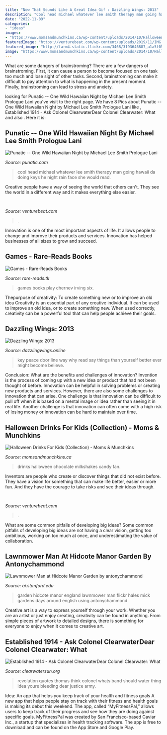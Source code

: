 ```yaml
---
title: "Now That Sounds Like A Great Idea Gif : Dazzling Wings: 2013"
description: "Cool head michael whatever lee smith therapy man going hawaii da doing keys he night rain face she would read"
date: "2022-11-09"
categories:
- "ideas"
images:
- "https://www.momsandmunchkins.ca/wp-content/uploads/2014/10/Halloween-drinks-for-kids-MyBakingAddiction.jpg"
featuredImage: "https://venturebeat.com/wp-content/uploads/2019/11/IMG_0627.jpeg"
featured_image: "http://farm4.static.flickr.com/3468/3193646887_a1a5f053f0_m.jpg"
image: "https://www.momsandmunchkins.ca/wp-content/uploads/2014/10/Halloween-drinks-for-kids-MyBakingAddiction.jpg"
---
```



What are some dangers of brainstroming?
There are a few dangers of brainstroming. First, it can cause a person to become focused on one task too much and lose sight of other tasks. Second, brainstroming can make it difficult to pay attention to what is happening in the present moment. Finally, brainstroming can lead to stress and anxiety.

	

		
looking for Punatic -- One Wild Hawaiian Night by Michael Lee Smith Prologue Lani you've visit to the right page. We have 8 Pics about Punatic -- One Wild Hawaiian Night by Michael Lee Smith Prologue Lani like , Established 1914 - ﻿Ask Colonel ClearwaterDear Colonel Clearwater: What and also . Here it is:
		
    
## Punatic -- One Wild Hawaiian Night By Michael Lee Smith Prologue Lani

<img loading=lazy src="http://punatic.com/Punatic_files/79077954.JPG.jpg" onerror="this.onerror=null;this.src='https://tse2.mm.bing.net/th?id=OIP.yAHkcqt_V8oB9Id-poacQwAAAA&amp;pid=15.1';" alt="Punatic -- One Wild Hawaiian Night by Michael Lee Smith Prologue Lani">

_Source: punatic.com_

>cool head michael whatever lee smith therapy man going hawaii da doing keys he night rain face she would read. 

	

Creative people have a way of seeing the world that others can't. They see the world in a different way and it makes everything else easier.

    
## 

<img loading=lazy src="https://venturebeat.com/wp-content/uploads/2018/07/fireworks_by_grucci.png?w=800" onerror="this.onerror=null;this.src='https://tse3.mm.bing.net/th?id=OIP.m5dUZh8xS0QJ_q8ju3DozAHaEM&amp;pid=15.1';" alt="">

_Source: venturebeat.com_

>. 

	

Innovation is one of the most important aspects of life. It allows people to change and improve their products and services. Innovation has helped businesses of all sizes to grow and succeed.

    
## Games - Rare-Reads Books

<img loading=lazy src="https://images-na.ssl-images-amazon.com/images/I/41gj-Hwky7L._SX373_BO1,204,203,200_.jpg" onerror="this.onerror=null;this.src='https://tse3.mm.bing.net/th?id=OIP.ax8AAUNYaWNG8UCG2jj8qwAAAA&amp;pid=15.1';" alt="Games - Rare-Reads Books">

_Source: rare-reads.tk_

>games books play chernev irving six. 

	

Thepurpose of creativity: To create something new or to improve an old idea
Creativity is an essential part of any creative individual. It can be used to improve an old idea, or to create something new. When used correctly, creativity can be a powerful tool that can help people achieve their goals.

    
## Dazzling Wings: 2013

<img loading=lazy src="http://1.bp.blogspot.com/-pssZUf2uQpU/UpaySxFPPvI/AAAAAAAAAxE/wD-ivzb6M9E/s1600/Old+key+in+a+locked+door.JPG" onerror="this.onerror=null;this.src='https://tse2.mm.bing.net/th?id=OIP.lCdwBH5Rypyidef9CxSB2gHaHa&amp;pid=15.1';" alt="Dazzling Wings: 2013">

_Source: dazzlingwings.online_

>key peace door line way why read say things than yourself better ever might become believe. 

	

Conclusion: What are the benefits and challenges of innovation?
Invention is the process of coming up with a new idea or product that had not been thought of before. Innovation can be helpful in solving problems or creating new products and services. However, there are also some challenges to innovation that can arise. One challenge is that innovation can be difficult to pull off when it is based on a mental image or idea rather than seeing it in real life. Another challenge is that innovation can often come with a high risk of losing money or innovation can be hard to maintain over time.

    
## Halloween Drinks For Kids (Collection) - Moms &amp; Munchkins

<img loading=lazy src="https://www.momsandmunchkins.ca/wp-content/uploads/2014/10/Halloween-drinks-for-kids-MyBakingAddiction.jpg" onerror="this.onerror=null;this.src='https://tse3.mm.bing.net/th?id=OIP.CrSJ5HVGR2O418jsI062zwAAAA&amp;pid=15.1';" alt="Halloween Drinks For Kids (Collection) - Moms &amp; Munchkins">

_Source: momsandmunchkins.ca_

>drinks halloween chocolate milkshakes candy fan. 

	

Inventors are people who create or discover things that did not exist before. They have a vision for something that can make life better, easier or more fun. And they have the courage to take risks and see their ideas through.

    
## 

<img loading=lazy src="https://venturebeat.com/wp-content/uploads/2019/11/IMG_0627.jpeg" onerror="this.onerror=null;this.src='https://tse1.mm.bing.net/th?id=OIP.79piEcuSsqVz_UQn6SRnkwHaEV&amp;pid=15.1';" alt="">

_Source: venturebeat.com_

>. 

	

What are some common pitfalls of developing big ideas?
Some common pitfalls of developing big ideas are not having a clear vision, getting too ambitious, working on too much at once, and underestimating the value of collaboration.

    
## Lawnmower Man At Hidcote Manor Garden By Antonychammond

<img loading=lazy src="http://farm4.static.flickr.com/3468/3193646887_a1a5f053f0_m.jpg" onerror="this.onerror=null;this.src='https://tse3.mm.bing.net/th?id=OIP.stFz8lcFlv8WkC-oy3xXEgAAAA&amp;pid=15.1';" alt="Lawnmower Man at Hidcote Manor Garden by antonychammond">

_Source: ai.stanford.edu_

>garden hidcote manor england lawnmower man flickr hales mick gardens days around english using antonychammond. 

	

Creative art is a way to express yourself through your work. Whether you are an artist or just enjoy creating, creativity can be found in anything. From simple pieces of artwork to detailed designs, there is something for everyone to enjoy when it comes to creative art.

    
## Established 1914 - ﻿Ask Colonel ClearwaterDear Colonel Clearwater: What

<img loading=lazy src="http://clearwatersun.org/yahoo_site_admin/assets/images/dunedin_art_theft_victims-1.110143932_std.png" onerror="this.onerror=null;this.src='https://tse1.mm.bing.net/th?id=OIP.pxbfT3GCPnDjgWpJNkKnogHaFj&amp;pid=15.1';" alt="Established 1914 - ﻿Ask Colonel ClearwaterDear Colonel Clearwater: What">

_Source: clearwatersun.org_

>revolution quotes thomas think colonel whats band should water thing idea youre bleeding dear justice army. 

	

Idea: An app that helps you keep track of your health and fitness goals
A new app that helps people stay on track with their fitness and health goals is making its debut this weekend. The app, called “MyFitnessPal,” allows users to keep track of their progress and see how they are doing against specific goals. MyFitnessPal was created by San Francisco-based Caviar Inc., a startup that specializes in health tracking software. The app is free to download and can be found on the App Store and Google Play.

